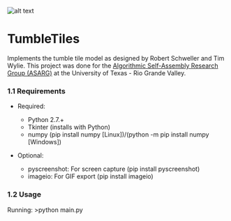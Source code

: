 
![alt text](https://raw.githubusercontent.com/asarg/TumbleTiles/master/tumble.gif "Tumble Tiles")

# TumbleTiles

Implements the tumble tile model as designed by Robert Schweller and Tim Wylie. This project was done for the [Algorithmic Self-Assembly Research Group (ASARG)](https://asarg.hackresearch.com) at the University of Texas - Rio Grande Valley.


### 1.1 Requirements ###
  * Required:
    * Python 2.7.+
    * Tkinter (installs with Python)
    * numpy (pip install numpy [Linux])/(python -m pip install numpy [Windows])

  * Optional:
    * pyscreenshot: For screen capture (pip install pyscreenshot)
    * imageio: For GIF export (pip install imageio)


### 1.2 Usage ###
  Running:
    >python main.py